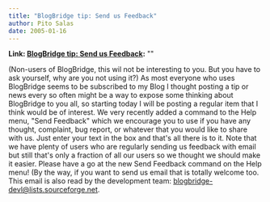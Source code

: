 ```yaml
---
title: "BlogBridge tip: Send us Feedback"
author: Pito Salas
date: 2005-01-16
---
```


**Link: [BlogBridge tip: Send us Feedback](None):** ""

(Non-users of BlogBridge, this wil not be interesting to you. But you have to
ask yourself, why are you not using it?) As most everyone who uses BlogBridge
seems to be subscribed to my Blog I thought posting a tip or news every so
often might be a way to expose some thinking about BlogBridge to you all, so
starting today I will be posting a regular item that I think would be of
interest. We very recently added a command to the Help menu, "Send Feedback"
which we encourage you to use if you have any thought, complaint, bug report,
or whatever that you would like to share with us. Just enter your text in the
box and that's all there is to it. Note that we have plenty of users who are
regularly sending us feedback with email but still that's only a fraction of
all our users so we thought we should make it easier. Please have a go at the
new Send Feedback command on the Help menu! (By the way, if you want to send
us email that is totally welcome too. This email is also read by the
development team: blogbridge-devl@lists.sourceforge.net.


